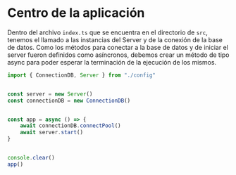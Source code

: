 # Centro de la aplicación

Dentro del archivo `index.ts` que se encuentra en el directorio de `src`, tenemos el llamado a las instancias del Server y de la conexión de la base de datos. Como los métodos para conectar a la base de datos y de iniciar el server fueron definidos como asíncronos, debemos crear un método de tipo async para poder esperar la terminación de la ejecución de los mismos.

```ts
import { ConnectionDB, Server } from "./config"


const server = new Server()
const connectionDB = new ConnectionDB()


const app = async () => {
    await connectionDB.connectPool()
    await server.start()
}


console.clear()
app()
```

